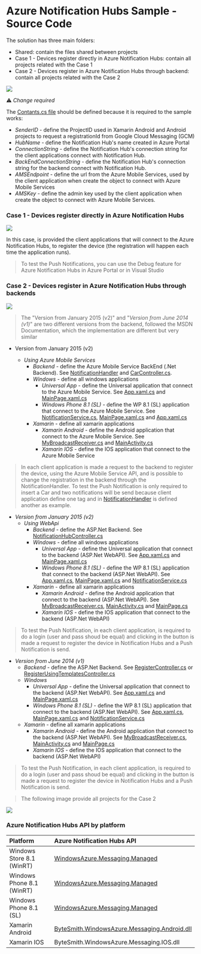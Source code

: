 # Azure Notification Hubs Sample - Source Code

The solution has three main folders:

* Shared: contain the files shared between projects
* Case 1 - Devices register directly in Azure Notification Hubs: contain all projects related with the Case 1
* Case 2 - Devices register in Azure Notification Hubs through backend: contain all projects related with the Case 2

<MTMarkdownOptions output='html4'>
<img align="middle" src="https://raw.githubusercontent.com/saramgsilva/NotificationHubs/master/ScreenShots/FinalSolution-Close.png"> 
</MTMarkdownOptions>  


:warning: *Change required*

The [Contants.cs file](https://github.com/saramgsilva/NotificationHubs/blob/master/src/Shared/Constants.cs) should be defined because it is required to the sample works:


* *SenderID* - define the ProjectID used in Xamarin Android and Android projects to request a registrationId from Google Cloud Messaging (GCM)
* *HubName* - define the Notification Hub's name created in Azure Portal 
* *ConnectionString* - define the Notification Hub's connection string for the client applications connect with Notification Hub.
* *BackEndConnectionString* - define the Notification Hub's connection string for the backend connect with Notification Hub.
* *AMSEndpoint* - define the url from the Azure Mobile Services, used by the client application when create the object to connect with Azure Mobile Services
* *AMSKey*  - define the admin key used by the client application when create the object to connect with Azure Mobile Services.


### Case 1 - Devices register directly in Azure Notification Hubs 

<MTMarkdownOptions output='html4'>
<img align="middle" src="https://raw.githubusercontent.com/saramgsilva/NotificationHubs/master/ScreenShots/FinalSolution-Case1.png"> 
</MTMarkdownOptions>  

In this case, is provided the client applications that will connect to the Azure Notification Hubs, to register the device (the registration will happen each time the application runs).



> To test the Push Notifications, you can use the Debug feature for Azure Notification Hubs in Azure Portal or in Visual Studio



###  Case 2 - Devices register in Azure Notification Hubs through backends

<MTMarkdownOptions output='html4'>
<img align="middle" src="https://raw.githubusercontent.com/saramgsilva/NotificationHubs/master/ScreenShots/FinalSolution-Case2-closed.png"> 
</MTMarkdownOptions>  

>  The "Version from January 2015 (v2)" and "*Version from June 2014 (v1)*" are two different versions from the backend, followed the MSDN Documentation, which the implementation are different but very similar

* Version from January 2015 (v2)

  * *Using Azure Mobile Services*
    * *Backend* - define the Azure Mobile Service BackEnd (.Net Backend). See [NotificationHandler](https://github.com/saramgsilva/NotificationHubs/blob/master/src/NotificationHubsSample.AMS/NotificationHandler.cs) and [CarController.cs](https://github.com/saramgsilva/NotificationHubs/blob/master/src/NotificationHubsSample.AMS/Controllers/CarController.cs).
    * *Windows* - define all windows applications
       * *Universal App* - define the Universal application that connect to the Azure Mobile Service. See [App.xaml.cs](https://github.com/saramgsilva/NotificationHubs/blob/master/src/NotificationHubsSample.WinUsingAMS/NotificationHubsSample.WinUsingAMS.Shared/App.xaml.cs) and [MainPage.xaml.cs](https://github.com/saramgsilva/NotificationHubs/blob/master/src/NotificationHubsSample.WinUsingAMS/NotificationHubsSample.WinUsingAMS.Shared/MainPage.xaml.cs)
       * *Windows Phone 8.1 (SL)* - define the WP 8.1 (SL) application that connect to the Azure Mobile Service. See [NotificationService.cs](https://github.com/saramgsilva/NotificationHubs/blob/master/src/NotificationHubsSample.WPSLUsingAMS/NotificationService.cs), [MainPage.xaml.cs](https://github.com/saramgsilva/NotificationHubs/blob/master/src/NotificationHubsSample.WPSLUsingAMS/MainPage.xaml.cs) and [App.xaml.cs](https://github.com/saramgsilva/NotificationHubs/blob/master/src/NotificationHubsSample.WPSLUsingAMS/App.xaml.cs)
    * *Xamarin* - define all xamarin applications
       * *Xamarin Android* - define the Android application that connect to the Azure Mobile Service. See [MyBroadcastReceiver.cs](https://github.com/saramgsilva/NotificationHubs/blob/master/src/NotificationHubsSample.DroidUsingAMS/MyBroadcastReceiver.cs) and [MainActivity.cs](https://github.com/saramgsilva/NotificationHubs/blob/master/src/NotificationHubsSample.DroidUsingAMS/MainActivity.cs) 
       * *Xamarin IOS* - define the IOS application that connect to the Azure Mobile Service

> In each client application is made a request to the backend to register the device, using the Azure Mobile Service API, and is possible to change the registration in the backend through the NotificationHandler. To test the Push Notification is only required to insert a Car and two notifications will be send because client application define one tag and in [NotificationHandler](https://github.com/saramgsilva/NotificationHubs/blob/master/src/NotificationHubsSample.AMS/NotificationHandler.cs) is defined another as example.

* *Version from January 2015 (v2)*
  * *Using WebApi*
    * *Backend* - define the ASP.Net Backend. See [NotificationHubController.cs](http://bit.ly/17AXl7W)
    * *Windows* - define all windows applications
       * *Universal App* - define the Universal application that connect to the backend (ASP.Net WebAPI). See [App.xaml.cs](http://bit.ly/1FM5hTl) and [MainPage.xaml.cs](http://bit.ly/1w9WlfF)
       * *Windows Phone 8.1 (SL)* - define the WP 8.1 (SL) application that connect  to the backend (ASP.Net WebAPI). See [App.xaml.cs](http://bit.ly/1IEIc0Q), [MainPage.xaml.cs](http://bit.ly/1xhv3Er) and [NotificationService.cs](http://bit.ly/1C906XA)
    * *Xamarin* - define all xamarin applications
       * *Xamarin Android* - define the Android application that connect to the backend (ASP.Net WebAPI). See [MyBroadcastReceiver.cs](http://bit.ly/1z0V7dG), [MainActivity.cs](http://bit.ly/1IEIm8l) and [MainPage.cs](http://bit.ly/1AITX4z)
       * *Xamarin IOS* - define the IOS application that connect to the backend (ASP.Net WebAPI)
        
> To test the Push Notification, in each client application, is required to do a login (user and pass shoud be equal) and clicking in the button is made a request to register the device in Notification Hubs and a Push Notification is send.   

* *Version from June 2014 (v1)*
    * *Backend* -  define the ASP.Net Backend. See [RegisterController.cs](http://bit.ly/1A8slDa) or [RegisterUsingTemplatesController.cs](http://bit.ly/1C90BRk)
    * *Windows*
      * *Universal App* - define the Universal application that connect to the backend (ASP.Net WebAPI). See [App.xaml.cs](http://bit.ly/1AIUh3a) and [MainPage.xaml.cs](http://bit.ly/14M9xla)
      * *Windows Phone 8.1 (SL)* - define the WP 8.1 (SL) application that connect  to the backend (ASP.Net WebAPI). See [App.xaml.cs](http://bit.ly/1y55b5s), [MainPage.xaml.cs](http://bit.ly/1sqXcxa) and [NotificationService.cs](http://bit.ly/1C906XA)
    * *Xamarin* - define all xamarin applications
       * *Xamarin Android* - define the Android application that connect to the backend (ASP.Net WebAPI). See [MyBroadcastReceiver.cs](http://bit.ly/1IltjlR), [MainActivity.cs](http://bit.ly/1DBdQ10) and [MainPage.cs](http://bit.ly/1y55AVz)
       * *Xamarin IOS* - define the IOS application that connect to the backend (ASP.Net WebAPI)


> To test the Push Notification, in each client application, is required to do a login (user and pass shoud be equal) and clicking in the button is made a request to register the device in Notification Hubs and a Push Notification is send.      


> The following image provide all projects for the Case 2


<MTMarkdownOptions output='html4'>
<img align="middle" src="https://raw.githubusercontent.com/saramgsilva/NotificationHubs/master/ScreenShots/FinalSolution-Case2-opened.png"> 
</MTMarkdownOptions>  


### Azure Notification Hubs API by platform

Platform | Azure Notification Hubs API 
:---------- | :------------------------
Windows Store 8.1 (WinRT) | [WindowsAzure.Messaging.Managed](https://www.nuget.org/packages/WindowsAzure.Messaging.Managed/)
Windows Phone 8.1 (WinRT) | [WindowsAzure.Messaging.Managed](https://www.nuget.org/packages/WindowsAzure.Messaging.Managed/)
Windows Phone 8.1 (SL)| [WindowsAzure.Messaging.Managed](https://www.nuget.org/packages/WindowsAzure.Messaging.Managed/)
Xamarin Android | [ByteSmith.WindowsAzure.Messaging.Android.dll](https://github.com/saramgsilva/NotificationHubs/tree/master/src/NotificationHubsSample.Droid/_external) 
Xamarin IOS | ByteSmith.WindowsAzure.Messaging.IOS.dll
